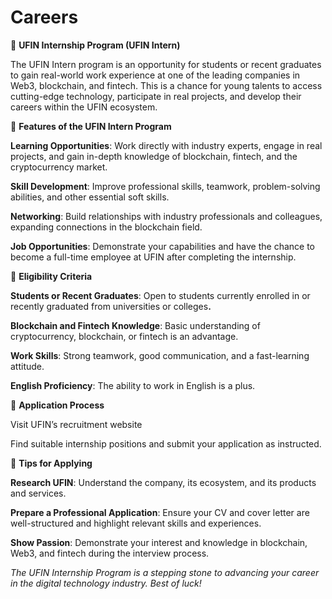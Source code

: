 # Careers

🔸 **UFIN Internship Program (UFIN Intern)**

The UFIN Intern program is an opportunity for students or recent graduates to gain real-world work experience at one of the leading companies in Web3, blockchain, and fintech. This is a chance for young talents to access cutting-edge technology, participate in real projects, and develop their careers within the UFIN ecosystem.



🔸 **Features of the UFIN Intern Program**

**Learning Opportunities**: Work directly with industry experts, engage in real projects, and gain in-depth knowledge of blockchain, fintech, and the cryptocurrency market.

**Skill Development**: Improve professional skills, teamwork, problem-solving abilities, and other essential soft skills.

**Networking**: Build relationships with industry professionals and colleagues, expanding connections in the blockchain field.

**Job Opportunities**: Demonstrate your capabilities and have the chance to become a full-time employee at UFIN after completing the internship.



🔸 **Eligibility Criteria**

**Students or Recent Graduates**: Open to students currently enrolled in or recently graduated from universities or college&#x73;**.**

**Blockchain and Fintech Knowledge**: Basic understanding of cryptocurrency, blockchain, or fintech is an advantage.

**Work Skills**: Strong teamwork, good communication, and a fast-learning attitude.

**English Proficiency**: The ability to work in English is a plus.



🔸 **Application Process**

Visit UFIN’s recruitment website

Find suitable internship positions and submit your application as instructed.



🔸 **Tips for Applying**

**Research UFIN**: Understand the company, its ecosystem, and its products and services.

**Prepare a Professional Application**: Ensure your CV and cover letter are well-structured and highlight relevant skills and experiences.

**Show Passion**: Demonstrate your interest and knowledge in blockchain, Web3, and fintech during the interview process.

_The UFIN Internship Program is a stepping stone to advancing your career in the digital technology industry. Best of luck!_
